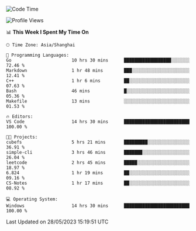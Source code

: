 <!--START_SECTION:waka-->
![Code Time](http://img.shields.io/badge/Code%20Time-948%20hrs%2027%20mins-blue)

![Profile Views](http://img.shields.io/badge/Profile%20Views-0-blue)

📊 **This Week I Spent My Time On** 

```text
🕑︎ Time Zone: Asia/Shanghai

💬 Programming Languages: 
Go                       10 hrs 30 mins      ██████████████████░░░░░░░   72.46 % 
Markdown                 1 hr 48 mins        ███░░░░░░░░░░░░░░░░░░░░░░   12.41 % 
C++                      1 hr 6 mins         ██░░░░░░░░░░░░░░░░░░░░░░░   07.63 % 
Bash                     46 mins             █░░░░░░░░░░░░░░░░░░░░░░░░   05.36 % 
Makefile                 13 mins             ░░░░░░░░░░░░░░░░░░░░░░░░░   01.53 % 

🔥 Editors: 
VS Code                  14 hrs 30 mins      █████████████████████████   100.00 % 

🐱‍💻 Projects: 
cubefs                   5 hrs 21 mins       █████████░░░░░░░░░░░░░░░░   36.91 % 
simple-cli               3 hrs 46 mins       ███████░░░░░░░░░░░░░░░░░░   26.04 % 
leetcode                 2 hrs 45 mins       █████░░░░░░░░░░░░░░░░░░░░   18.97 % 
6.824                    1 hr 19 mins        ██░░░░░░░░░░░░░░░░░░░░░░░   09.16 % 
CS-Notes                 1 hr 17 mins        ██░░░░░░░░░░░░░░░░░░░░░░░   08.92 % 

💻 Operating System: 
Windows                  14 hrs 30 mins      █████████████████████████   100.00 % 
```


 Last Updated on 28/05/2023 15:19:51 UTC
<!--END_SECTION:waka-->